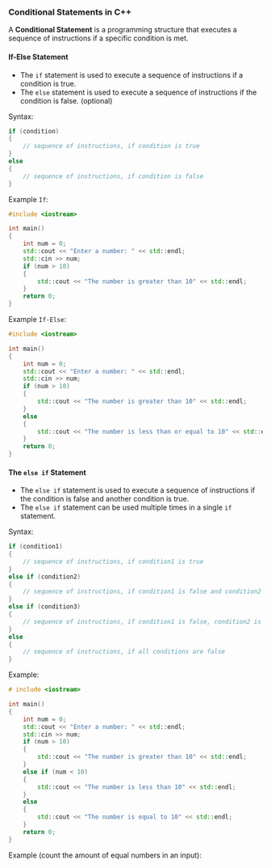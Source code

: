 ### Conditional Statements in C++

A **Conditional Statement** is a programming structure that executes a sequence of instructions if a specific condition is met.


#### If-Else Statement

- The `if` statement is used to execute a sequence of instructions if a condition is true.
- The `else` statement is used to execute a sequence of instructions if the condition is false. (optional)

Syntax:
```cpp
if (condition)
{
    // sequence of instructions, if condition is true
}
else
{
    // sequence of instructions, if condition is false
}
```

Example `If`:
```cpp
#include <iostream>

int main()
{
    int num = 0;
    std::cout << "Enter a number: " << std::endl;
    std::cin >> num;
    if (num > 10)
    {
        std::cout << "The number is greater than 10" << std::endl;
    }
    return 0;
}
```

Example `If-Else`:
```cpp
#include <iostream>

int main()
{
    int num = 0;
    std::cout << "Enter a number: " << std::endl;
    std::cin >> num;
    if (num > 10)
    {
        std::cout << "The number is greater than 10" << std::endl;
    }
    else
    {
        std::cout << "The number is less than or equal to 10" << std::endl;
    }
    return 0;
}
```

#### The `else if` Statement

- The `else if` statement is used to execute a sequence of instructions if the condition is false and another condition is true.
- The `else if` statement can be used multiple times in a single `if` statement.

Syntax:
```cpp
if (condition1)
{
    // sequence of instructions, if condition1 is true
}
else if (condition2)
{
    // sequence of instructions, if condition1 is false and condition2 is true
}
else if (condition3)
{
    // sequence of instructions, if condition1 is false, condition2 is false and condition3 is true
}
else
{
    // sequence of instructions, if all conditions are false
}
```

Example:
```cpp
# include <iostream>

int main()
{
    int num = 0;
    std::cout << "Enter a number: " << std::endl;
    std::cin >> num;
    if (num > 10)
    {
        std::cout << "The number is greater than 10" << std::endl;
    }
    else if (num < 10)
    {
        std::cout << "The number is less than 10" << std::endl;
    }
    else
    {
        std::cout << "The number is equal to 10" << std::endl;
    }
    return 0;
}
```

Example (count the amount of equal numbers in an input):
